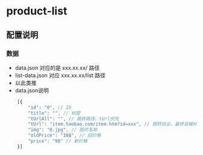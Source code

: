 # product-list

## 配置说明
### 数据
- data.json 对应的是 xxx.xx.xx/ 路径
- list-data.json 对应 xxx.xx.xx/list 路径
- 以此类推
- data.json说明
```javascript
	[{
        "id": "0", // ID
        "title": "", // 标题
        "tUrlAll": "", // 跳转路径，tUrl优先
        "tUrl": "item.taobao.com/item.htm?id=xxx", // 跳转协议，最终会被补充成 taobao://item.taobao.com/item.htm?id=xxx
        "img": "0.jpg", // 图片名称
        "oldPrice": "188", // 旧价格
        "price": "98" // 新价格
    }]
```
